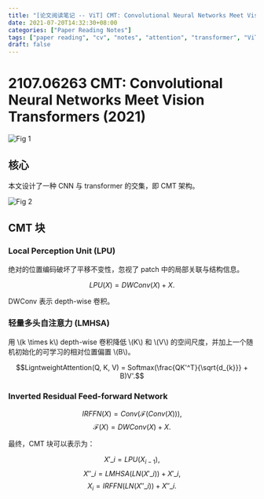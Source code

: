 ```yaml
---
title: "[论文阅读笔记 -- ViT] CMT: Convolutional Neural Networks Meet Vision Transformers (2021)"
date: 2021-07-20T14:32:30+08:00
categories: ["Paper Reading Notes"]
tags: ["paper reading", "cv", "notes", "attention", "transformer", "ViT"]
draft: false
---
```


# 2107.06263 CMT: Convolutional Neural Networks Meet Vision Transformers (2021)

![Fig 1](/images/2021/PRN56/1.png)

## 核心

本文设计了一种 CNN 与 transformer 的交集，即 CMT 架构。  

![Fig 2](/images/2021/PRN56/2.png)

## CMT 块

### Local Perception Unit (LPU)

绝对的位置编码破坏了平移不变性，忽视了 patch 中的局部关联与结构信息。  

$$LPU(X) = DWConv(X) + X.$$

DWConv 表示 depth-wise 卷积。  

### 轻量多头自注意力 (LMHSA)

用 \\(k \times k\\) depth-wise 卷积降低 \\(K\\) 和 \\(V\\) 的空间尺度，并加上一个随机初始化的可学习的相对位置偏置 \\(B\\)。  

$$LigntweightAttention(Q, K, V) = Softmax(\frac{QK'^T}{\sqrt{d_{k}}} + B)V'.$$  

### Inverted Residual Feed-forward Network

$$IRFFN(X) = Conv(\mathcal{F}(Conv(X))),$$
$$\mathcal{F}(X) = DWConv(X) + X.$$  

最终，CMT 块可以表示为：  

$$X'\_{i} = LPU(X_{i-1}),$$
$$X''\_{i} = LMHSA(LN(X'\_{i})) + X'\_{i},$$
$$X_{i} = IRFFN(LN(X''\_{i})) + X''\_{i}.$$  
